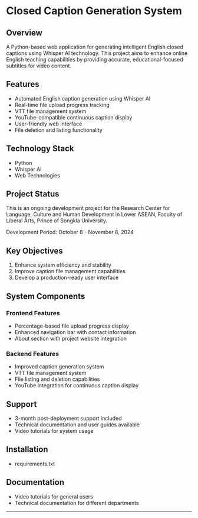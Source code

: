 # Closed Caption Generation System

## Overview
A Python-based web application for generating intelligent English closed captions using Whisper AI technology. This project aims to enhance online English teaching capabilities by providing accurate, educational-focused subtitles for video content.

## Features
- Automated English caption generation using Whisper AI
- Real-time file upload progress tracking
- VTT file management system
- YouTube-compatible continuous caption display
- User-friendly web interface
- File deletion and listing functionality

## Technology Stack
- Python
- Whisper AI
- Web Technologies 

## Project Status
This is an ongoing development project for the Research Center for Language, Culture and Human Development in Lower ASEAN, Faculty of Liberal Arts, Prince of Songkla University.

Development Period: October 8 - November 8, 2024

## Key Objectives
1. Enhance system efficiency and stability
2. Improve caption file management capabilities
3. Develop a production-ready user interface

## System Components

### Frontend Features
- Percentage-based file upload progress display
- Enhanced navigation bar with contact information
- About section with project website integration

### Backend Features
- Improved caption generation system
- VTT file management system
- File listing and deletion capabilities
- YouTube integration for continuous caption display

## Support
- 3-month post-deployment support included
- Technical documentation and user guides available
- Video tutorials for system usage

## Installation
- requirements.txt

## Documentation
- Video tutorials for general users
- Technical documentation for different departments


---
